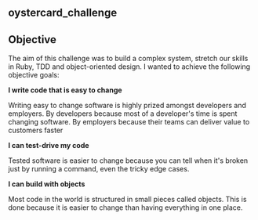 ## oystercard_challenge ##

**Objective**
-------------------------------
The aim of this challenge was to build a complex system, stretch our skills in Ruby, TDD and object-oriented design. I wanted to achieve the following objective goals:

**I write code that is easy to change**

Writing easy to change software is highly prized amongst developers and employers. By developers because most of a developer's time is spent changing software. By employers because their teams can deliver value to customers faster

**I can test-drive my code**

Tested software is easier to change because you can tell when it's broken just by running a command, even the tricky edge cases.

**I can build with objects**

Most code in the world is structured in small pieces called objects. This is done because it is easier to change than having everything in one place.
